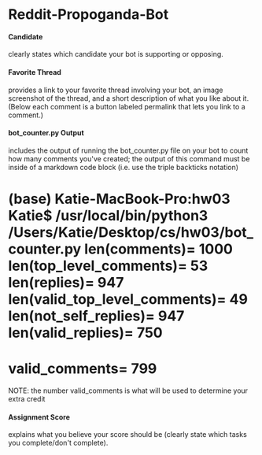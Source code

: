 # Reddit-Propoganda-Bot

#### Candidate
clearly states which candidate your bot is supporting or opposing.

#### Favorite Thread
provides a link to your favorite thread involving your bot, an image screenshot of the thread, and a short description of what you like about it. (Below each comment is a button labeled permalink that lets you link to a comment.)

#### bot_counter.py Output
includes the output of running the bot_counter.py file on your bot to count how many comments you've created; the output of this command must be inside of a markdown code block (i.e. use the triple backticks notation)

  (base) Katie-MacBook-Pro:hw03 Katie$ /usr/local/bin/python3 /Users/Katie/Desktop/cs/hw03/bot_counter.py
  len(comments)= 1000
  len(top_level_comments)= 53
  len(replies)= 947
  len(valid_top_level_comments)= 49
  len(not_self_replies)= 947
  len(valid_replies)= 750
  ========================================
  valid_comments= 799
  ========================================
  NOTE: the number valid_comments is what will be used to determine your extra credit

#### Assignment Score
explains what you believe your score should be (clearly state which tasks you complete/don't complete).
